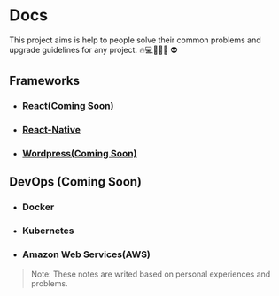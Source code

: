 # Docs
This project aims is help to people solve their common problems and upgrade guidelines for any project. 🔥💻🚀😎👾 👽 

## Frameworks
* ### [React(Coming Soon)](React/README.md)
* ### [React-Native](React-Native/README.md)
* ### [Wordpress(Coming Soon)](Wordpress/README.md) 

## DevOps (Coming Soon)
* ### Docker
* ### Kubernetes
* ### Amazon Web Services(AWS)

> Note: These notes are writed based on personal experiences and problems.

